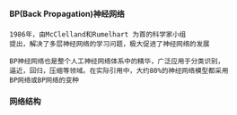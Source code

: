 #### BP(Back Propagation)神经网络
    1986年，由McClelland和Rumelhart 为首的科学家小组
    提出，解决了多层神经网络的学习问题，极大促进了神经网络的发展
    
    BP神经网络也是整个人工神经网络体系中的精华，广泛应用于分类识别，
    逼近，回归，压缩等领域。在实际引用中，大约80%的神经网络模型都采用
    BP网络或BP网络的变种

#### 网络结构

